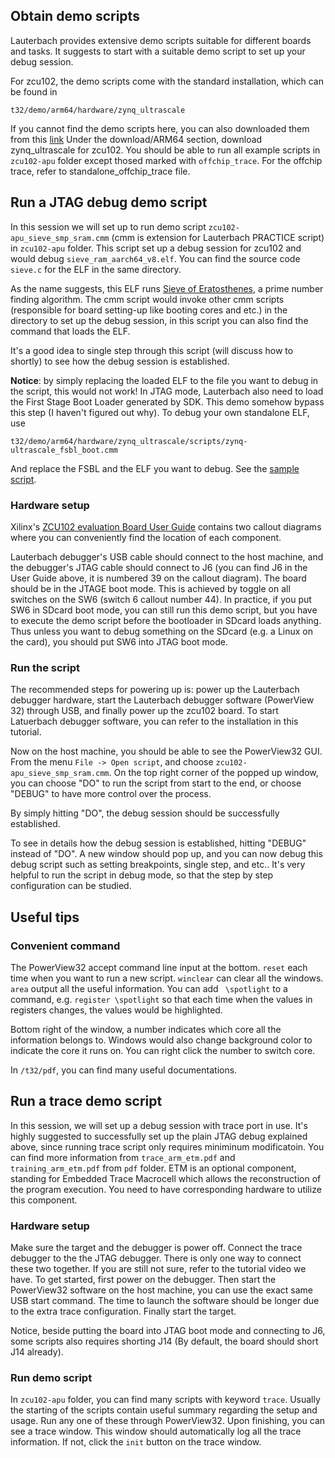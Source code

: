 ## Obtain demo scripts

Lauterbach provides extensive demo scripts suitable for different boards and tasks. It suggests to start with a suitable demo script to set up your debug session.

For zcu102, the demo scripts come with the standard installation, which can be found in 

```
t32/demo/arm64/hardware/zynq_ultrascale
```

If you cannot find the demo scripts here, you can also downloaded them from this [link](https://www.lauterbach.com/frames.html?home.html)
Under the download/ARM64 section, download zynq_ultrascale for zcu102. You should be able to run all example scripts in `zcu102-apu` folder except thosed marked with `offchip_trace`. For the offchip trace, refer to standalone_offchip_trace file.

## Run a JTAG debug demo script

In this session we will set up to run demo script `zcu102-apu_sieve_smp_sram.cmm` (cmm is extension for Lauterbach PRACTICE script) in `zcu102-apu` folder. This script set up a debug session for zcu102 and would debug `sieve_ram_aarch64_v8.elf`. You can find the source code `sieve.c` for the ELF in the same directory. 

As the name suggests, this ELF runs [Sieve of Eratosthenes](https://en.wikipedia.org/wiki/Sieve_of_Eratosthenes), a prime number finding algorithm. The cmm script would invoke other cmm scripts (responsible for board setting-up like booting cores and etc.) in the directory to set up the debug session, in this script you can also find the command that loads the ELF. 

It's a good idea to single step through this script (will discuss how to shortly) to see how the debug session is established. 

**Notice**: by simply replacing the loaded ELF to the file you want to debug in the script, this would not work! In JTAG mode, Lauterbach also need to load the First Stage Boot Loader generated by SDK. This demo somehow bypass this step (I haven't figured out why). To debug your own standalone ELF, use 
```
t32/demo/arm64/hardware/zynq_ultrascale/scripts/zynq-ultrascale_fsbl_boot.cmm
```
And replace the FSBL and the ELF you want to debug. See the [sample script](https://github.com/wchen258/lauterbach-log/blob/master/debug_standalone/debug_your_own_elf.cmm).

### Hardware setup

Xilinx's [ZCU102 evaluation Board User Guide](https://www.xilinx.com/support/documentation/boards_and_kits/zcu102/ug1182-zcu102-eval-bd.pdf) contains two callout diagrams where you can conveniently find the location of each component. 

Lauterbach debugger's USB cable should connect to the host machine, and the debugger's JTAG cable should connect to J6 (you can find J6 in the User Guide above, it is numbered 39 on the callout diagram). The board should be in the JTAGE boot mode. This is achieved by toggle on all switches on the SW6 (switch 6 callout number 44). In practice, if you put SW6 in SDcard boot mode, you can still run this demo script, but you have to execute the demo script before the bootloader in SDcard loads anything. Thus unless you want to debug something on the SDcard (e.g. a Linux on the card), you should put SW6 into JTAG boot mode. 


### Run the script

The recommended steps for powering up is: power up the Lauterbach debugger hardware, start the Lauterbach debugger software (PowerView 32) through USB, and finally power up the zcu102 board. To start Latuerbach debugger software, you can refer to the installation in this tutorial. 

Now on the host machine, you should be able to see the PowerView32 GUI. From the menu `File -> Open script`, and choose `zcu102-apu_sieve_smp_sram.cmm`. On the top right corner of the popped up window, you can choose "DO" to run the script from start to the end, or choose "DEBUG" to have more control over the process. 

By simply hitting "DO", the debug session should be successfully established.

To see in details how the debug session is established, hitting "DEBUG" instead of "DO". A new window should pop up, and you can now debug this debug script such as setting breakpoints, single step, and etc.. It's very helpful to run the script in debug mode, so that the step by step configuration can be studied. 

## Useful tips

### Convenient command

The PowerView32 accept command line input at the bottom. `reset` each time when you want to run a new script. `winclear` can clear all the windows. `area` output all the useful information. You can add ` \spotlight` to a command, e.g. `register \spotlight` so that each time when the values in registers changes, the values would be highlighted. 

Bottom right of the window, a number indicates which core all the information belongs to. Windows would also change background color to indicate the core it runs on. You can right click the number to switch core. 

In `/t32/pdf`, you can find many useful documentations.

## Run a trace demo script

In this session, we will set up a debug session with trace port in use. It's highly suggested to successfully set up the plain JTAG debug explained above, since running trace script only requires miniminum modificatoin. You can find more information from `trace_arm_etm.pdf` and `training_arm_etm.pdf` from `pdf` folder. ETM is an optional component, standing for Embedded Trace Macrocell which allows the reconstruction of the program execution. You need to have corresponding hardware to utilize this component. 

### Hardware setup

Make sure the target and the debugger is power off. Connect the trace debugger to the the JTAG debugger. There is only one way to connect these two together. If you are still not sure, refer to the tutorial video we have. To get started, first power on the debugger. Then start the PowerView32 software on the host machine, you can use the exact same USB start command. The time to launch the software should be longer due to the extra trace configuration. Finally start the target. 

Notice, beside putting the board into JTAG boot mode and connecting to J6, some scripts also requires shorting J14 (By default, the board should short J14 already).

### Run demo script

In `zcu102-apu` folder, you can find many scripts with keyword `trace`. Usually the starting of the scripts contain useful summary regarding the setup and usage. Run any one of these through PowerView32. Upon finishing, you can see a trace window. This window should automatically log all the trace information. If not, click the `init` button on the trace window. 






